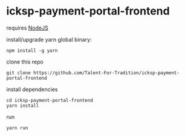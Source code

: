 # icksp-payment-portal-frontend
requires [NodeJS](https://nodejs.org/en/)


install/upgrade yarn global binary:
    
    npm install -g yarn

clone this repo

    git clone https://github.com/Talent-For-Tradition/icksp-payment-portal-frontend
    
install dependencies

    cd icksp-payment-portal-frontend
    yarn install
    
run

    yarn run
